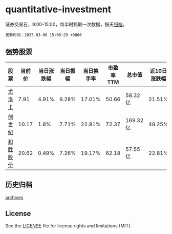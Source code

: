 # quantitative-investment

证券交易日，9:00-15:00，每半时抓取一次数据，按天[归档](archives)。

`更新时间：2025-03-06 15:08:29 +0800`

## 强势股票

|股票|当前价|当日涨跌幅|当日振幅|当日换手率|市盈率TTM|总市值|近10日涨跌幅|
|----|----|----|----|----|----|----|----|
|[尤洛卡](https://xueqiu.com/S/SZ300099)|7.91|4.91%|9.28%|17.01%|50.66|58.32亿|21.51%|
|[创世纪](https://xueqiu.com/S/SZ300083)|10.17|1.8%|7.71%|22.91%|72.37|169.32亿|48.25%|
|[和胜股份](https://xueqiu.com/S/SZ002824)|20.62|0.49%|7.26%|19.17%|62.18|57.55亿|22.81%|

## 历史归档

[archives](archives)

## License

See the [LICENSE](LICENSE) file for license rights and limitations (MIT).